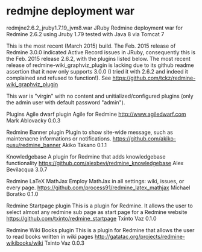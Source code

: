 redmjne deployment war
======================
redmjne2.6.2_jruby1.7.19_jvm8.war
JRuby Redmine deployment war for Redmine 2.6.2 using Jruby 1.79 tested with Java 8 via Tomcat 7

This is the most recent (March 2015) build. The Feb. 2015 release of Redmine 3.0.0 
indicated Active Record issues in JRuby, consequently this is the Feb. 2015 
release 2.6.2, with the plugins listed below. The most recent release of redmine-wiki_graphviz_plugin
is lacking due to its github readme assertion that it now only supports 3.0.0 (I tried
it with 2.6.2 and indeed it complained and refused to function!). See
https://github.com/tckz/redmine-wiki_graphviz_plugin

This war is "virgin" with no content and unitialized/configured plugins (only the
admin user with default password "admin").

Plugins
Agile dwarf plugin Agile for Redmine
http://www.agiledwarf.com
Mark Ablovacky 	0.0.3

Redmine Banner plugin Plugin to show site-wide message, such as maintenacne informations or notifications. https://github.com/akiko-pusu/redmine_banner
Akiko Takano 	0.1.1

Knowledgebase A plugin for Redmine that adds knowledgebase functionality https://github.com/alexbevi/redmine_knowledgebase
Alex Bevilacqua 	3.0.7

Redmine LaTeX MathJax Employ MathJax in all settings: wiki, issues, or every page.
https://github.com/process91/redmine_latex_mathjax
Michael Boratko 	0.1.0 	

Redmine Startpage plugin This is a plugin for Redmine. It allows the user to select almost any redmine sub page as start page for a Redmine website
https://github.com/txinto/redmine_startpage
Txinto Vaz 	0.1.0

Redmine Wiki Books plugin This is a plugin for Redmine that allows the user to read books written in wiki pages http://gatatac.org/projects/redmine-wikibooks/wiki 
Txinto Vaz 	0.0.3
